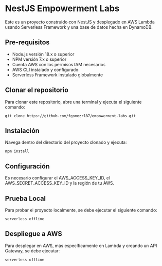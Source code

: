 # NestJS Empowerment Labs

Este es un proyecto construido con NestJS y desplegado en AWS Lambda usando Serverless Framework y una base de datos hecha en DynamoDB.

## Pre-requisitos

- Node.js versión 18.x o superior
- NPM versión 7.x o superior
- Cuenta AWS con los permisos IAM necesarios
- AWS CLI instalado y configurado
- Serverless Framework instalado globalmente

## Clonar el repositorio

Para clonar este repositorio, abre una terminal y ejecuta el siguiente comando:

```
git clone https://github.com/fgomezrl87/empowerment-labs.git
```

## Instalación

Navega dentro del directorio del proyecto clonado y ejecuta:

```
npm install
```

## Configuración

Es necesario configurar el AWS_ACCESS_KEY_ID, el AWS_SECRET_ACCESS_KEY_ID y la región de tu AWS.

## Prueba Local

Para probar el proyecto localmente, se debe ejecutar el siguiente comando:

```
serverless offline
```

## Despliegue a AWS

Para desplegar en AWS, más específicamente en Lambda y creando un API Gateway, se debe ejecutar:

```
serverless offline
```